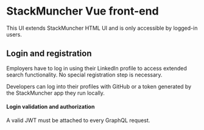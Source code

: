 # StackMuncher Vue front-end

This UI extends StackMuncher HTML UI and is only accessible by logged-in users.

## Login and registration

Employers have to log in using their LinkedIn profile to access extended search functionality. No special registration step is necessary.

Developers can log into their profiles with GitHub or a token generated by the StackMuncher app they run locally.

#### Login validation and authorization

A valid JWT must be attached to every GraphQL request. 





